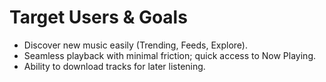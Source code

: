 # Target Users & Goals
- Discover new music easily (Trending, Feeds, Explore).
- Seamless playback with minimal friction; quick access to Now Playing.
- Ability to download tracks for later listening.
